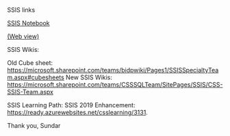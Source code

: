 SSIS links
 
[SSIS Notebook](onenote:https://microsoft.sharepoint.com/teams/CSSSQLTeam/SSIS%20%20Documents/Troubleshooting%20Workflows/SSIS%20Notebook/SSIS%20Notebook.one#SSIS%20Notebook&section-id={AD978098-C6E4-41A8-AF9D-402E3CBBEDE1}&page-id={AA41A90F-D031-4186-A75F-EBC4FD28D2F4}&end)

[(Web view)](https://nam06.safelinks.protection.outlook.com/?url=https%3A%2F%2Fmicrosoft.sharepoint.com%2Fteams%2FCSSSQLTeam%2F_layouts%2FOneNote.aspx%3Fid%3D%252Fteams%252FCSSSQLTeam%252FSSIS%2520%2520Documents%252FTroubleshooting%2520Workflows%252FSSIS%2520Notebook%26wd%3Dtarget%2528SSIS%2520Notebook.one%257CAD978098-C6E4-41A8-AF9D-402E3CBBEDE1%252FSSIS%2520Notebook%257CAA41A90F-D031-4186-A75F-EBC4FD28D2F4%252F%2529&data=02%7C01%7CLee.Pauling%40microsoft.com%7C2ec367b7fce24fd36bac08d803307316%7C72f988bf86f141af91ab2d7cd011db47%7C1%7C0%7C637262853910041036&sdata=yJphGD%2BLi2JQ6vR%2FxsxNyypP0WVDlFZUKk7c1h6f7ww%3D&reserved=0) 


SSIS Wikis:  

Old Cube sheet: https://microsoft.sharepoint.com/teams/bidpwiki/Pages1/SSISSpecialtyTeam.aspx#cubesheets 
New SSIS Wikis: https://microsoft.sharepoint.com/teams/CSSSQLTeam/SitePages/SSIS/CSS-SSIS-Team.aspx 


SSIS Learning Path: 
SSIS 2019 Enhancement:               https://ready.azurewebsites.net/csslearning/3131. 
 
 
 
Thank you,
Sundar
 
